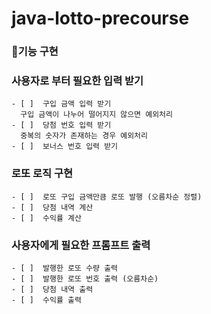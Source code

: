 # java-lotto-precourse

### 🚀기능 구현

### 사용자로 부터 필요한 입력 받기
    - [ ]  구입 금액 입력 받기   
      구입 금액이 나누어 떨어지지 않으면 예외처리   
    - [ ]  당첨 번호 입력 받기   
      중복의 숫자가 존재하는 경우 예외처리   
    - [ ]  보너스 번호 입력 받기
### 로또 로직 구현
    - [ ]  로또 구입 금액만큼 로또 발행 (오름차순 정렬)
    - [ ]  당첨 내역 계산
    - [ ]  수익률 계산
### 사용자에게 필요한 프롬프트 출력
    - [ ]  발행한 로또 수량 출력
    - [ ]  발행한 로또 번호 출력 (오름차순)
    - [ ]  당첨 내역 출력
    - [ ]  수익률 출력
